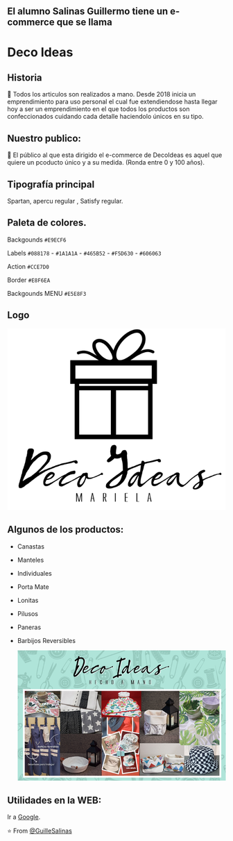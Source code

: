## El alumno Salinas Guillermo tiene un e-commerce que se llama
# Deco Ideas


## Historia
🔰 Todos los articulos son realizados a mano. Desde 2018 inicia un emprendimiento para uso personal
el cual fue extendiendose hasta llegar hoy a ser un emprendimiento en el que todos los productos
son confeccionados cuidando cada detalle haciendolo únicos en su tipo.

## Nuestro publico:
👥 El público al que esta dirigido el e-commerce de DecoIdeas es aquel que quiere un pcoducto único y a su medida. (Ronda entre 0 y 100 años).

## Tipografía principal
Spartan, apercu regular , Satisfy regular.

## Paleta de colores.
Backgounds `#E9ECF6`

Labels `#088178` - `#1A1A1A` - `#465B52` - `#F5D630` - `#606063`

Action `#CCE7D0`

Border `#E8F6EA`

Backgounds MENU `#E5E8F3`

## Logo
![decoideaslogo.png](https://github.com/GuilleSalinas/P1/blob/main/decoideaslogo.png?raw=true)


## Algunos de los productos:
- Canastas
- Manteles
- Individuales
- Porta Mate
- Lonitas
- Pilusos
- Paneras
- Barbijos Reversibles

  ![Dideas](https://github.com/GuilleSalinas/P1/blob/main/Dideas.png?raw=true)

## Utilidades en la WEB:
Ir a [Google](https://google.com/).

⭐️ From [@GuilleSalinas](https://github.com/GuilleSalinas)


